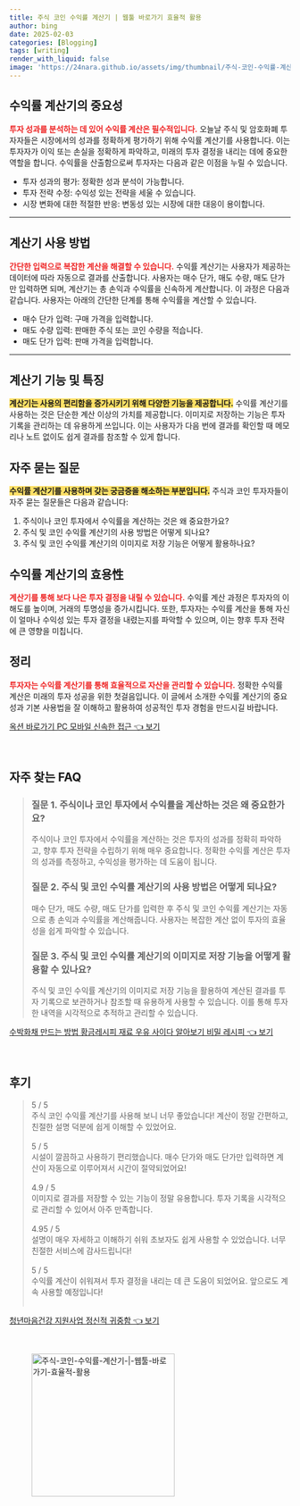 ```yaml
---
title: 주식 코인 수익률 계산기 | 웹툴 바로가기 효율적 활용
author: bing
date: 2025-02-03
categories: [Blogging]
tags: [writing]
render_with_liquid: false
image: 'https://24nara.github.io/assets/img/thumbnail/주식-코인-수익률-계산기-|-웹툴-바로가기-효율적-활용.webp'
---
```



<h2 id='수익률_계산기의_중요성'>수익률 계산기의 중요성</h2>

<p><b><span style="color: #ee2323;">투자 성과를 분석하는 데 있어 수익률 계산은 필수적입니다.</span></b> 오늘날 주식 및 암호화폐 투자자들은 시장에서의 성과를 정확하게 평가하기 위해 수익률 계산기를 사용합니다. 이는 투자자가 이익 또는 손실을 정확하게 파악하고, 미래의 투자 결정을 내리는 데에 중요한 역할을 합니다. 수익률을 산출함으로써 투자자는 다음과 같은 이점을 누릴 수 있습니다.</p>

<ul>
    <li>투자 성과의 평가: 정확한 성과 분석이 가능합니다.</li>
    <li>투자 전략 수정: 수익성 있는 전략을 세울 수 있습니다.</li>
    <li>시장 변화에 대한 적절한 반응: 변동성 있는 시장에 대한 대응이 용이합니다.</li>
</ul>

<hr />

<h2 id='계산기_사용방법'>계산기 사용 방법</h2>

<p><b><span style="color: #ee2323;">간단한 입력으로 복잡한 계산을 해결할 수 있습니다.</span></b> 수익률 계산기는 사용자가 제공하는 데이터에 따라 자동으로 결과를 산출합니다. 사용자는 매수 단가, 매도 수량, 매도 단가만 입력하면 되며, 계산기는 총 손익과 수익률을 신속하게 계산합니다. 이 과정은 다음과 같습니다. 사용자는 아래의 간단한 단계를 통해 수익률을 계산할 수 있습니다.</p>

<ul>
    <li>매수 단가 입력: 구매 가격을 입력합니다.</li>
    <li>매도 수량 입력: 판매한 주식 또는 코인 수량을 적습니다.</li>
    <li>매도 단가 입력: 판매 가격을 입력합니다.</li>
</ul>

<hr />

<h2 id='계산기_기능_및_특징'>계산기 기능 및 특징</h2>

<p><b><span style="background-color: #ffe066;">계산기는 사용의 편리함을 증가시키기 위해 다양한 기능을 제공합니다.</span></b> 수익률 계산기를 사용하는 것은 단순한 계산 이상의 가치를 제공합니다. 이미지로 저장하는 기능은 투자 기록을 관리하는 데 유용하게 쓰입니다. 이는 사용자가 다음 번에 결과를 확인할 때 메모리나 노트 없이도 쉽게 결과를 참조할 수 있게 합니다.</p>

<h2 id='자주_묻는_질문'>자주 묻는 질문</h2>

<p><b><span style="background-color: #ffe066;">수익률 계산기를 사용하며 갖는 궁금증을 해소하는 부분입니다.</span></b> 주식과 코인 투자자들이 자주 묻는 질문들은 다음과 같습니다:</p>

<ol>
    <li>주식이나 코인 투자에서 수익률을 계산하는 것은 왜 중요한가요?</li>
    <li>주식 및 코인 수익률 계산기의 사용 방법은 어떻게 되나요?</li>
    <li>주식 및 코인 수익률 계산기의 이미지로 저장 기능은 어떻게 활용하나요?</li>
</ol>

<h2 id='수익률_계산기의_효용성'>수익률 계산기의 효용性</h2>

<p><b><span style="color: #ee2323;">계산기를 통해 보다 나은 투자 결정을 내릴 수 있습니다.</span></b> 수익률 계산 과정은 투자자의 이해도를 높이며, 거래의 투명성을 증가시킵니다. 또한, 투자자는 수익률 계산을 통해 자신이 얼마나 수익성 있는 투자 결정을 내렸는지를 파악할 수 있으며, 이는 향후 투자 전략에 큰 영향을 미칩니다.</p>

<h2 id='정리'>정리</h2>

<p><b><span style="color: #ee2323;">투자자는 수익률 계산기를 통해 효율적으로 자산을 관리할 수 있습니다.</span></b> 정확한 수익률 계산은 미래의 투자 성공을 위한 첫걸음입니다. 이 글에서 소개한 수익률 계산기의 중요성과 기본 사용법을 잘 이해하고 활용하여 성공적인 투자 경험을 만드시길 바랍니다.</p>


<p><a class="click-button" title="옥션 바로가기 PC 모바일 신속한 접근" href="https://24nara.github.io/posts/%EC%98%A5%EC%85%98-%EB%B0%94%EB%A1%9C%EA%B0%80%EA%B8%B0-PC-%EB%AA%A8%EB%B0%94%EC%9D%BC-%EC%8B%A0%EC%86%8D%ED%95%9C-%EC%A0%91%EA%B7%BC/" rel="dofollow">옥션 바로가기 PC 모바일 신속한 접근 👈 보기</a></p><br>
<h2 id='자주_찾는_FAQ'>자주 찾는 FAQ</h2>
<div itemscope="" itemtype="https://schema.org/FAQPage"> 
<blockquote> 
<div itemscope="" itemprop="mainEntity" itemtype="https://schema.org/Question"> 
<h3 itemprop="name">질문 1. 주식이나 코인 투자에서 수익률을 계산하는 것은 왜 중요한가요?</h3> 
<div itemscope="" itemprop="acceptedAnswer" itemtype="https://schema.org/Answer"> 
<span itemprop="text"> 
<p>주식이나 코인 투자에서 수익률을 계산하는 것은 투자의 성과를 정확히 파악하고, 향후 투자 전략을 수립하기 위해 매우 중요합니다. 정확한 수익률 계산은 투자의 성과를 측정하고, 수익성을 평가하는 데 도움이 됩니다.</p> 
</span> 
</div> 
</div> 

<div itemscope="" itemprop="mainEntity" itemtype="https://schema.org/Question"> 
<h3 itemprop="name">질문 2. 주식 및 코인 수익률 계산기의 사용 방법은 어떻게 되나요?</h3> 
<div itemscope="" itemprop="acceptedAnswer" itemtype="https://schema.org/Answer"> 
<span itemprop="text"> 
<p>매수 단가, 매도 수량, 매도 단가를 입력한 후 주식 및 코인 수익률 계산기는 자동으로 총 손익과 수익률을 계산해줍니다. 사용자는 복잡한 계산 없이 투자의 효율성을 쉽게 파악할 수 있습니다.</p> 
</span> 
</div> 
</div> 

<div itemscope="" itemprop="mainEntity" itemtype="https://schema.org/Question"> 
<h3 itemprop="name">질문 3. 주식 및 코인 수익률 계산기의 이미지로 저장 기능을 어떻게 활용할 수 있나요?</h3> 
<div itemscope="" itemprop="acceptedAnswer" itemtype="https://schema.org/Answer"> 
<span itemprop="text"> 
<p>주식 및 코인 수익률 계산기의 이미지로 저장 기능을 활용하여 계산된 결과를 투자 기록으로 보관하거나 참조할 때 유용하게 사용할 수 있습니다. 이를 통해 투자한 내역을 시각적으로 추적하고 관리할 수 있습니다.</p> 
</span> 
</div> 
</div> 

</blockquote> 
</div>
<p><a class="click-button" title="수박화채 만드는 방법 황금레시피 재료 우유 사이다 알아보기 비밀 레시피" href="https://24nara.github.io/posts/%EC%88%98%EB%B0%95%ED%99%94%EC%B1%84-%EB%A7%8C%EB%93%9C%EB%8A%94-%EB%B0%A9%EB%B2%95-%ED%99%A9%EA%B8%88%EB%A0%88%EC%8B%9C%ED%94%BC-%EC%9E%AC%EB%A3%8C-%EC%9A%B0%EC%9C%A0-%EC%82%AC%EC%9D%B4%EB%8B%A4-%EC%95%8C%EC%95%84%EB%B3%B4%EA%B8%B0-%EB%B9%84%EB%B0%80-%EB%A0%88%EC%8B%9C%ED%94%BC/" rel="dofollow">수박화채 만드는 방법 황금레시피 재료 우유 사이다 알아보기 비밀 레시피 👈 보기</a></p><br>
<h2 id='후기'>후기</h2>
<div itemscope itemtype="https://schema.org/Product">
  <blockquote>
  <div itemprop="review" itemscope itemtype="https://schema.org/Review">
      <div itemprop="reviewRating" itemscope itemtype="https://schema.org/Rating"> <span itemprop="ratingValue">5</span> / <span itemprop="bestRating">5</span> </div>
      <span itemprop="reviewBody">주식 코인 수익률 계산기를 사용해 보니 너무 좋았습니다! 계산이 정말 간편하고, 친절한 설명 덕분에 쉽게 이해할 수 있었어요.</span>
  </div>
  <br>
  <div itemprop="review" itemscope itemtype="https://schema.org/Review">
      <div itemprop="reviewRating" itemscope itemtype="https://schema.org/Rating"> <span itemprop="ratingValue">5</span> / <span itemprop="bestRating">5</span> </div>
      <span itemprop="reviewBody">시설이 깔끔하고 사용하기 편리했습니다. 매수 단가와 매도 단가만 입력하면 계산이 자동으로 이루어져서 시간이 절약되었어요!</span>
  </div>
  <br>
  <div itemprop="review" itemscope itemtype="https://schema.org/Review">
      <div itemprop="reviewRating" itemscope itemtype="https://schema.org/Rating"> <span itemprop="ratingValue">4.9</span> / <span itemprop="bestRating">5</span> </div>
      <span itemprop="reviewBody">이미지로 결과를 저장할 수 있는 기능이 정말 유용합니다. 투자 기록을 시각적으로 관리할 수 있어서 아주 만족합니다.</span>
  </div>
  <br>
  <div itemprop="review" itemscope itemtype="https://schema.org/Review">
      <div itemprop="reviewRating" itemscope itemtype="https://schema.org/Rating"> <span itemprop="ratingValue">4.95</span> / <span itemprop="bestRating">5</span> </div>
      <span itemprop="reviewBody">설명이 매우 자세하고 이해하기 쉬워 초보자도 쉽게 사용할 수 있었습니다. 너무 친절한 서비스에 감사드립니다!</span>
  </div>
  <br>
  <div itemprop="review" itemscope itemtype="https://schema.org/Review">
      <div itemprop="reviewRating" itemscope itemtype="https://schema.org/Rating"> <span itemprop="ratingValue">5</span> / <span itemprop="bestRating">5</span> </div>
      <span itemprop="reviewBody">수익률 계산이 쉬워져서 투자 결정을 내리는 데 큰 도움이 되었어요. 앞으로도 계속 사용할 예정입니다!</span>
  </div>
  <br>
  </blockquote>
</div>
<p><a class="click-button" title="청년마음건강 지원사업 정신적 귀중함" href="https://24nara.github.io/posts/%EC%B2%AD%EB%85%84%EB%A7%88%EC%9D%8C%EA%B1%B4%EA%B0%95-%EC%A7%80%EC%9B%90%EC%82%AC%EC%97%85-%EC%A0%95%EC%8B%A0%EC%A0%81-%EA%B7%80%EC%A4%91%ED%95%A8/" rel="dofollow">청년마음건강 지원사업 정신적 귀중함 👈 보기</a></p><br>
<figure class="image"><img src="https://24nara.github.io/assets/img/thumbnail/주식-코인-수익률-계산기-|-웹툴-바로가기-효율적-활용.webp" alt="주식-코인-수익률-계산기-|-웹툴-바로가기-효율적-활용" width="256" height="256"></figure>